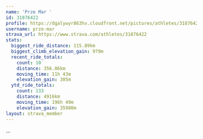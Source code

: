 ```yaml
---
name: 'Prze Mar '
id: 31876422
profile: https://dgalywyr863hv.cloudfront.net/pictures/athletes/31876422/22548952/3/large.jpg
username: prze-mar
strava_url: https://www.strava.com/athletes/31876422
stats:
  biggest_ride_distance: 115.89km
  biggest_climb_elevation_gain: 979m
  recent_ride_totals:
    count: 10
    distance: 356.86km
    moving_time: 11h 43m
    elevation_gain: 305m
  ytd_ride_totals:
    count: 133
    distance: 4916km
    moving_time: 196h 49m
    elevation_gain: 35980m
layout: strava_member
--- 
```

...
